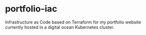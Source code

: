 # portfolio-iac
Infrastructure as Code based on Terraform for my portfolio website currently hosted in a digital ocean Kubernetes cluster. 
